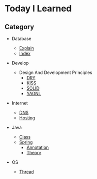 # Today I Learned

## Category
* Database
  * [Explain](https://github.com/proceane/TIL/tree/master/Database/Explain/explain.md)
  * [Index](https://github.com/proceane/TIL/tree/master/Database/index/index.md)

* Develop
  * Design And Development Principles
    * [DRY](https://github.com/proceane/TIL/blob/master/DesignAndDevelopmentPrinciple/DRY.md)
    * [KISS](https://github.com/proceane/TIL/blob/master/DesignAndDevelopmentPrinciple/KISS.md)
    * [SOLID](https://github.com/proceane/TIL/blob/master/DesignAndDevelopmentPrinciple/SOLID.md)
    * [YAGNL](https://github.com/proceane/TIL/blob/master/DesignAndDevelopmentPrinciple/YAGNL.md)

* Internet
  * [DNS](https://github.com/proceane/TIL/blob/master/Internet/DNS.md)
  * [Hosting](https://github.com/proceane/TIL/blob/master/Internet/WhatIsHosting.md)

* Java
  * [Class](https://github.com/proceane/TIL/tree/master/Java/Class)
  * [Spring](https://github.com/proceane/TIL/tree/master/Java/Spring)
    * [Annotation](https://github.com/proceane/TIL/tree/master/Java/Spring/Annotation)
    * [Theory](https://github.com/proceane/TIL/tree/master/Java/Spring/Theory)

* OS
  * [Thread](https://github.com/proceane/TIL/tree/master/OS/Thread.md)